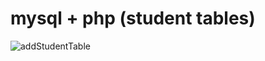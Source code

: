 # mysql + php (student tables)

![addStudentTable](https://user-images.githubusercontent.com/11381376/123447888-56a7ed80-d5a8-11eb-97a6-78f93456bacf.jpeg)
